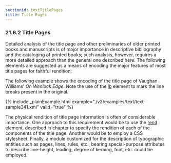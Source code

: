 ```yaml
---
sectionid: textTitlePages
title: Title Pages
---
```



<h3 id="textTitlePages">
   <span class="headingNumber">21.6.2</span>
   <span class="head">Title Pages</span>
</h3>
Detailed analysis of the title page and other preliminaries of older printed books
and
manuscripts is of major importance in descriptive bibliography and the cataloging
of printed
books; such analysis, however, requires a more detailed approach than the general
one
described here. The following elements are suggested as a means of encoding the major
features of most title pages for faithful rendition:



<span class="specList">
   
   <span class="specDesc"></span>
   
   <span class="specDesc"></span>
   
   <span class="specDesc"></span>
   
   <span class="specDesc"></span>
   
   <span class="specDesc"></span>
   
   <span class="specDesc"></span>
   
</span>


The following example shows the encoding of the title page of Vaughan Williams' *On
Wenlock Edge*. Note the use of the 
<a class="link_odd_elementSpec" href="/v3/elements/lb">lb</a> element to mark the
line breaks present in the original.


{% include _plainExample.html example="./v3/examples/text/text-sample341.xml" valid="true" %}

The physical rendition of title page information is often of considerable importance.
One
approach to this requirement would be to use the 
<a class="link_odd_elementSpec" href="/v3/elements/rend">rend</a> element,
described in chapter 
<span class="ptr"></span> to specify the rendition of each
of the components of the title page. Another would be to employ a CSS stylesheet.
Finally, a
module customized for the description of typographic entities such as pages, lines,
rules,
etc., bearing special-purpose attributes to describe line-height, leading, degree
of
kerning, font, etc. could be employed.


<!--Further discussion of these issues is provided in chapter <ptr target="#"/> -->

<!--TODO: Add reference to “Representation of Primary Sources”-->
